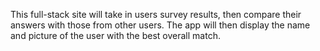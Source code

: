 This full-stack site will take in users survey results, then compare their answers with those from other users. The app will then display the name and picture of the user with the best overall match.
